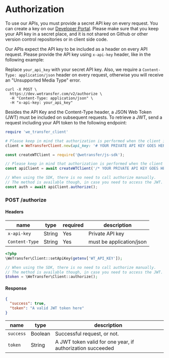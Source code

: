 # Authorization

To use our APIs, you must provide a secret API key on every request. You can create a key on our [Developer Portal](https://developers.wetransfer.com/). Please make sure that you keep your API key in a secret place, and it is not shared on Github or other version control repositories or in client side code.

Our APIs expect the API key to be included as a header on every API request. Please provide the API key using `x-api-key` header, like in the following example:

<aside class="notice">
Replace <code>your_api_key</code> with your secret API key.
Also, we require a <code>Content-Type: application/json</code> header on every request, otherwise you will receive an "Unsupported Media Type" error.
</aside>

```shell
curl -X POST \
  https://dev.wetransfer.com/v2/authorize \
  -H "Content-Type: application/json" \
  -H "x-api-key: your_api_key"
```

Besides the API Key and the Content-Type header, a JSON Web Token (JWT) must be included on subsequent requests. To retrieve a JWT, send a request including your API token to the following endpoint:

```ruby
require 'we_transfer_client'

# Please keep in mind that authorization is performed when the client is initialized.
client = WeTransferClient.new(api_key: '# YOUR PRIVATE API KEY GOES HERE'))
```

```javascript
const createWTClient = require('@wetransfer/js-sdk');

// Please keep in mind that authorization is performed when the client is initialized.
const apiClient = await createWTClient('/* YOUR PRIVATE API KEY GOES HERE */');

// When using the SDK, there is no need to call authorize manually.
// The method is available though, in case you need to access the JWT.
const auth = await apiClient.authorize();
```

<h3 id="send-request" class="call"><span>POST</span> /authorize</h3>

#### Headers

name | type | required | description
---- | ---- | -------- | -----------
`x-api-key` | String | Yes | Private API key
`Content-Type` | String | Yes | must be application/json



```php
<?php
\WeTransfer\Client::setApiKey(getenv['WT_API_KEY']);

// When using the SDK, there is no need to call authorize manually.
// The method is available though, in case you need to access the JWT.
$token = \WeTransfer\Client::authorize();
```

#### Response

```json
{
  "success": true,
  "token": "A valid JWT token here"
}
```

name | type | description
---- | ---- | -----------
`success` | Boolean | Successful request, or not.
`token` | String | A JWT token valid for one year, if authorization succeeded

